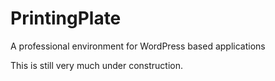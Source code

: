 # PrintingPlate

A professional environment for WordPress based applications

This is still very much under construction.